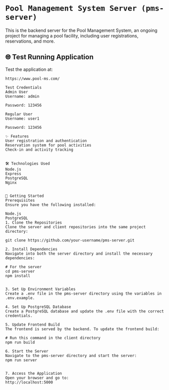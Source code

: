 # `Pool Management System Server (pms-server)`

This is the backend server for the Pool Management System, an ongoing project for managing a pool facility, including user registrations, reservations, and more.

## 🌐 Test Running Application

Test the application at:

```plaintext
https://www.pool-ms.com/

Test Credentials
Admin User
Username: admin

Password: 123456

Regular User
Username: user1

Password: 123456

✨ Features
User registration and authentication
Reservation system for pool activities
Check-in and activity tracking


🛠 Technologies Used
Node.js
Express
PostgreSQL
Nginx


🚀 Getting Started
Prerequisites
Ensure you have the following installed:

Node.js
PostgreSQL
1. Clone the Repositories
Clone the server and client repositories into the same project directory:

git clone https://github.com/your-username/pms-server.git

2. Install Dependencies
Navigate into both the server directory and install the necessary dependencies:

# For the server
cd pms-server
npm install


3. Set Up Environment Variables
Create a .env file in the pms-server directory using the variables in .env.example.

4. Set Up PostgreSQL Database
Create a PostgreSQL database and update the .env file with the correct credentials.

5. Update Frontend Build
The frontend is served by the backend. To update the frontend build:

# Run this command in the client directory
npm run build

6. Start the Server
Navigate to the pms-server directory and start the server:
npm run server


7. Access the Application
Open your browser and go to:
http://localhost:5000
